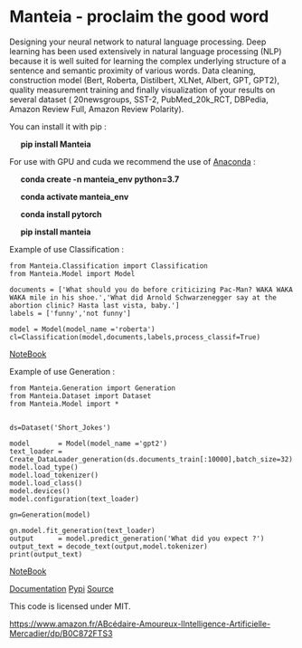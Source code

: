 Manteia - proclaim the good word
================================================================

Designing your neural network to natural language processing. Deep learning has been used extensively in natural language processing (NLP) because
it is well suited for learning the complex underlying structure of a sentence and semantic proximity of various words.
Data cleaning, construction model (Bert, Roberta, Distilbert, XLNet, Albert, GPT, GPT2),
quality measurement training and finally visualization of your results on several dataset ( 20newsgroups, SST-2, PubMed_20k_RCT, DBPedia, Amazon Review Full, Amazon Review Polarity).


You can install it with pip :

     __pip install Manteia__

For use with GPU and cuda we recommend the use of [Anaconda](https://www.anaconda.com/open-source) :

     __conda create -n manteia_env python=3.7__

     __conda activate manteia_env__

     __conda install pytorch__

     __pip install manteia__

Example of use Classification :


	from Manteia.Classification import Classification 
	from Manteia.Model import Model 
			
	documents = ['What should you do before criticizing Pac-Man? WAKA WAKA WAKA mile in his shoe.','What did Arnold Schwarzenegger say at the abortion clinic? Hasta last vista, baby.']
	labels = ['funny','not funny']
			
	model = Model(model_name ='roberta')
	cl=Classification(model,documents,labels,process_classif=True)

[NoteBook](https://github.com/ym001/Manteia/blob/master/notebook/notebook_Manteia_presentation1.ipynb)


Example of use Generation :


	from Manteia.Generation import Generation 
	from Manteia.Dataset import Dataset
	from Manteia.Model import *

	
	ds=Dataset('Short_Jokes')

	model       = Model(model_name ='gpt2')
	text_loader = Create_DataLoader_generation(ds.documents_train[:10000],batch_size=32)
	model.load_type()
	model.load_tokenizer()
	model.load_class()
	model.devices()
	model.configuration(text_loader)
	
	gn=Generation(model)
	
	gn.model.fit_generation(text_loader)
	output      = model.predict_generation('What did you expect ?')
	output_text = decode_text(output,model.tokenizer)
	print(output_text)

[NoteBook](https://github.com/ym001/Manteia/blob/master/notebook/notebook_Manteia_presentation2.ipynb)

[Documentation](https://manteia.readthedocs.io/en/latest/#)
[Pypi](https://pypi.org/project/Manteia/)
[Source](https://github.com/ym001/Manteia)

This code is licensed under MIT.

https://www.amazon.fr/ABcédaire-Amoureux-lIntelligence-Artificielle-Mercadier/dp/B0C872FTS3
